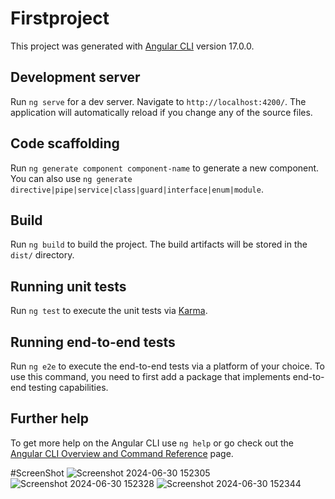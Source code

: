 # Firstproject

This project was generated with [Angular CLI](https://github.com/angular/angular-cli) version 17.0.0.

## Development server

Run `ng serve` for a dev server. Navigate to `http://localhost:4200/`. The application will automatically reload if you change any of the source files.

## Code scaffolding

Run `ng generate component component-name` to generate a new component. You can also use `ng generate directive|pipe|service|class|guard|interface|enum|module`.

## Build

Run `ng build` to build the project. The build artifacts will be stored in the `dist/` directory.

## Running unit tests

Run `ng test` to execute the unit tests via [Karma](https://karma-runner.github.io).

## Running end-to-end tests

Run `ng e2e` to execute the end-to-end tests via a platform of your choice. To use this command, you need to first add a package that implements end-to-end testing capabilities.

## Further help

To get more help on the Angular CLI use `ng help` or go check out the [Angular CLI Overview and Command Reference](https://angular.io/cli) page.

#ScreenShot
![Screenshot 2024-06-30 152305](https://github.com/Vin1347/Univerty-Management-Systen/assets/173452144/aa8b8b06-b3f0-4f58-9a58-ccf420a39a70)
![Screenshot 2024-06-30 152328](https://github.com/Vin1347/Univerty-Management-Systen/assets/173452144/30d735a1-45ec-498c-b168-621fb71d984a)
![Screenshot 2024-06-30 152344](https://github.com/Vin1347/Univerty-Management-Systen/assets/173452144/9f2f7303-f839-429d-a874-6a4588eb2e63)



